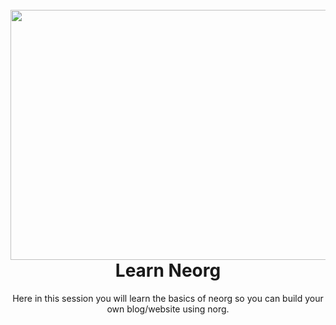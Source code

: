 <h1 align="center">
  <br>
  <a href="https://github.com/nvim-neorg/neorg">
    <img src="https://raw.githubusercontent.com/nvim-neorg/neorg/refs/heads/main/res/neorg.svg" width="600" height="400">
  </a>
  <br>
  Learn Neorg 
  <br>
</h1>

<p align="center"> 
Here in this session you will learn the basics of neorg so you can build your own blog/website using norg.
</p>
